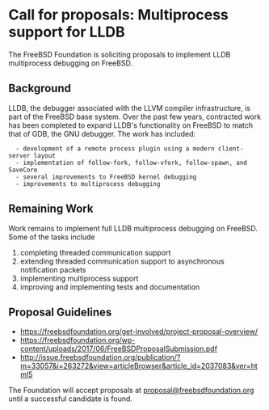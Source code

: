 # Call for proposals: Multiprocess support for LLDB

The FreeBSD Foundation is soliciting proposals to implement LLDB multiprocess
debugging on FreeBSD.

## Background

LLDB, the debugger associated with the LLVM compiler infrastructure, is part of
the FreeBSD base system.  Over the past few years, contracted work has been
completed to expand LLDB's functionality on FreeBSD to match that of GDB, the
GNU debugger.  The work has included:

      - development of a remote process plugin using a modern client-server layout
      - implementation of follow-fork, follow-vfork, follow-spawn, and SaveCore
      - several improvements to FreeBSD kernel debugging
      - improvements to multiprocess debugging

## Remaining Work

Work remains to implement full LLDB multiprocess debugging on FreeBSD.  Some of
the tasks include

1. completing threaded communication support
2. extending threaded communication support to asynchronous notification packets
3. implementing multiprocess support
4. improving and implementing tests and documentation

## Proposal Guidelines

- https://freebsdfoundation.org/get-involved/project-proposal-overview/
- https://freebsdfoundation.org/wp-content/uploads/2017/06/FreeBSDProposalSubmission.pdf
- http://issue.freebsdfoundation.org/publication/?m=33057&i=263272&view=articleBrowser&article_id=2037083&ver=html5

The Foundation will accept proposals at proposal@freebsdfoundation.org until a
successful candidate is found.
